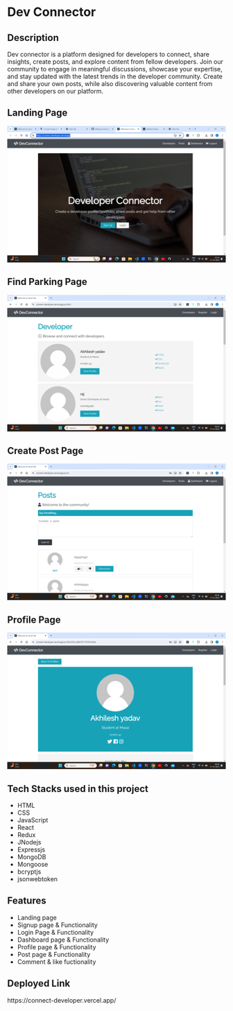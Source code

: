 <h1>Dev Connector</h1>

<h2>Description</h2>
<p>Dev connector is a platform designed for developers to connect, share insights, create posts, and explore content from fellow developers. Join our community to engage in meaningful discussions, showcase your expertise, and stay updated with the latest trends in the developer community. Create and share your own posts, while also discovering valuable content from other developers on our platform.</p>
<h2>Landing Page</h2>
<img src="/backend/client/src/img/landing.png" alt="dev" border="0">
<h2>Find Parking Page</h2>
<img src="/backend/client/src/img/developer.png" alt="dev" border="0">
<h2>Create Post Page</h2>
<img src="/backend/client/src/img/post.png" alt="dev" border="0">
<h2>Profile Page</h2>
<img src="/backend/client/src/img/profile.png" alt="dev" border="0">

<h2>Tech Stacks used in this project</h2>
<ul>
<li>HTML</li>
<li>CSS</li>
<li>JavaScript</li>
<li>React</li>
<li>Redux</li>
<li>JNodejs</li>
<li>Expressjs</li>
<li>MongoDB</li>
<li>Mongoose</li>
<li>bcryptjs</li>
<li>jsonwebtoken</li>


</ul>

<h2>Features</h2>
<ul>
<li>Landing page</li>
<li>Signup page & Functionality</li>
<li>Login Page & Functionality</li>
<li>Dashboard page & Functionality </li>
<li>Profile page & Functionality </li>
<li>Post page & Functionality </li>
<li>Comment & like fuctionality </li>
  </ul>

<h2>Deployed Link</h2>
<p>https://connect-developer.vercel.app/<p>




